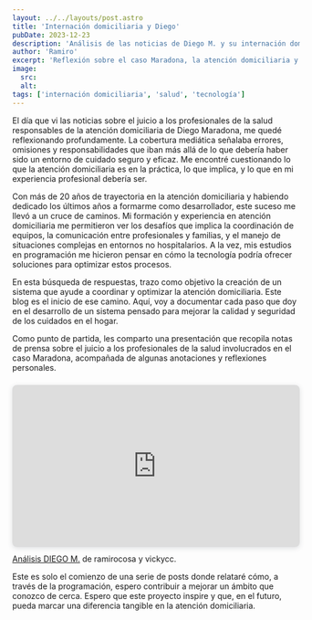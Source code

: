 ```yaml
---
layout: ../../layouts/post.astro
title: 'Internación domiciliaria y Diego'
pubDate: 2023-12-23
description: 'Análisis de las noticias de Diego M. y su internación domiciliaria'
author: 'Ramiro'
excerpt: 'Reflexión sobre el caso Maradona, la atención domiciliaria y mi aporte a través de la programación.'
image:
  src:
  alt:
tags: ['internación domiciliaria', 'salud', 'tecnología']
---
```


El día que vi las noticias sobre el juicio a los profesionales de la salud responsables de la atención domiciliaria de Diego Maradona, me quedé reflexionando profundamente. La cobertura mediática señalaba errores, omisiones y responsabilidades que iban más allá de lo que debería haber sido un entorno de cuidado seguro y eficaz. Me encontré cuestionando lo que la atención domiciliaria es en la práctica, lo que implica, y lo que en mi experiencia profesional debería ser.

Con más de 20 años de trayectoria en la atención domiciliaria y habiendo dedicado los últimos años a formarme como desarrollador, este suceso me llevó a un cruce de caminos. Mi formación y experiencia en atención domiciliaria me permitieron ver los desafíos que implica la coordinación de equipos, la comunicación entre profesionales y familias, y el manejo de situaciones complejas en entornos no hospitalarios. A la vez, mis estudios en programación me hicieron pensar en cómo la tecnología podría ofrecer soluciones para optimizar estos procesos.

En esta búsqueda de respuestas, trazo como objetivo la creación de un sistema que ayude a coordinar y optimizar la atención domiciliaria. Este blog es el inicio de ese camino. Aquí, voy a documentar cada paso que doy en el desarrollo de un sistema pensado para mejorar la calidad y seguridad de los cuidados en el hogar.

Como punto de partida, les comparto una presentación que recopila notas de prensa sobre el juicio a los profesionales de la salud involucrados en el caso Maradona, acompañada de algunas anotaciones y reflexiones personales.

<div style="position: relative; width: 100%; height: 0; padding-top: 56.2500%; padding-bottom: 0; box-shadow: 0 2px 8px 0 rgba(63,69,81,0.16); margin-top: 1.6em; margin-bottom: 0.9em; overflow: hidden; border-radius: 8px; will-change: transform;">
  <iframe loading="lazy" style="position: absolute; width: 100%; height: 100%; top: 0; left: 0; border: none; padding: 0; margin: 0;" src="https://www.canva.com/design/DAFxbd9A2QM/pNPnAf1FPufHetKX09fEGg/view?embed" allowfullscreen="allowfullscreen" allow="fullscreen"></iframe>
</div>
<a href="https:&#x2F;&#x2F;www.canva.com&#x2F;design&#x2F;DAFxbd9A2QM&#x2F;pNPnAf1FPufHetKX09fEGg&#x2F;view?utm_content=DAFxbd9A2QM&amp;utm_campaign=designshare&amp;utm_medium=embeds&amp;utm_source=link" target="_blank" rel="noopener">Análisis DIEGO M.</a> de ramirocosa y vickycc.

Este es solo el comienzo de una serie de posts donde relataré cómo, a través de la programación, espero contribuir a mejorar un ámbito que conozco de cerca. Espero que este proyecto inspire y que, en el futuro, pueda marcar una diferencia tangible en la atención domiciliaria.
